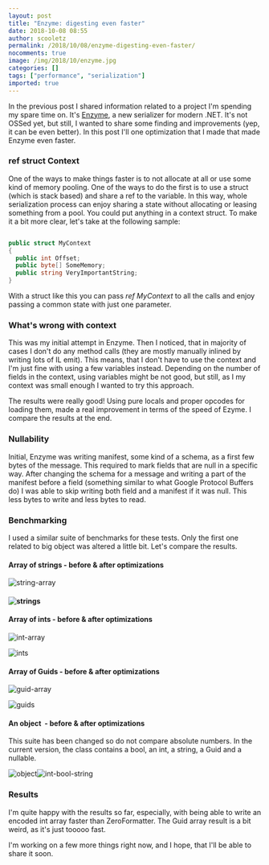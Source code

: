 ```yaml
---
layout: post
title: "Enzyme: digesting even faster"
date: 2018-10-08 08:55
author: scooletz
permalink: /2018/10/08/enzyme-digesting-even-faster/
nocomments: true
image: /img/2018/10/enzyme.jpg
categories: []
tags: ["performance", "serialization"]
imported: true
---
```


In the previous post I shared information related to a project I'm spending my spare time on. It's [Enzyme](http://blog.scooletz.com/2018/10/01/enzyme-an-experimental-serializer-for-modern-net/), a new serializer for modern .NET. It's not OSSed yet, but still, I wanted to share some finding and improvements (yep, it can be even better). In this post I'll one optimization that I made that made Enzyme even faster.

### ref struct Context

One of the ways to make things faster is to not allocate at all or use some kind of memory pooling. One of the ways to do the first is to use a struct (which is stack based) and share a ref to the variable. In this way, whole serialization process can enjoy sharing a state without allocating or leasing something from a pool. You could put anything in a context struct. To make it a bit more clear, let's take at the following sample:

```csharp

public struct MyContext
{
  public int Offset;
  public byte[] SomeMemory;
  public string VeryImportantString;
}
```

With a struct like this you can pass *ref MyContext* to all the calls and enjoy passing a common state with just one parameter.

### What's wrong with context

This was my initial attempt in Enzyme. Then I noticed, that in majority of cases I don't do any method calls (they are mostly manually inlined by writing lots of IL emit). This means, that I don't have to use the context and I'm just fine with using a few variables instead. Depending on the number of fields in the context, using variables might be not good, but still, as I my context was small enough I wanted to try this approach.

The results were really good! Using pure locals and proper opcodes for loading them, made a real improvement in terms of the speed of Ezyme. I compare the results at the end.

### Nullability

Initial, Enzyme was writing manifest, some kind of a schema, as a first few bytes of the message. This required to mark fields that are null in a specific way. After changing the schema for a message and writing a part of the manifest before a field (something similar to what Google Protocol Buffers do) I was able to skip writing both field and a manifest if it was null. This less bytes to write and less bytes to read.

### Benchmarking

I used a similar suite of benchmarks for these tests. Only the first one related to big object was altered a little bit. Let's compare the results.

#### Array of strings - before & after optimizations

![string-array](/img/2018/10/string-array.png)

#### ![strings](/img/2018/10/strings.png)

#### Array of ints - before & after optimizations

![int-array](/img/2018/10/int-array.png)

![ints](/img/2018/10/ints.png)

#### Array of Guids - before & after optimizations

![guid-array](/img/2018/10/guid-array.png)

![guids](/img/2018/10/guids.png)

#### An object  - before & after optimizations

This suite has been changed so do not compare absolute numbers. In the current version, the class contains a bool, an int, a string, a Guid and a nullable.

![object](/img/2018/10/object.png)![int-bool-string](/img/2018/10/int-bool-string.png)

### Results

I'm quite happy with the results so far, especially, with being able to write an encoded int array faster than ZeroFormatter. The Guid array result is a bit weird, as it's just tooooo fast.

I'm working on a few more things right now, and I hope, that I'll be able to share it soon.
